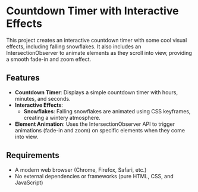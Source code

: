 # Countdown Timer with Interactive Effects

This project creates an interactive countdown timer with some cool visual effects, including falling snowflakes. It also includes an IntersectionObserver to animate elements as they scroll into view, providing a smooth fade-in and zoom effect.

## Features

- **Countdown Timer**: Displays a simple countdown timer with hours, minutes, and seconds.
- **Interactive Effects**:
  - **Snowflakes**: Falling snowflakes are animated using CSS keyframes, creating a wintery atmosphere.
- **Element Animation**: Uses the IntersectionObserver API to trigger animations (fade-in and zoom) on specific elements when they come into view.

## Requirements

- A modern web browser (Chrome, Firefox, Safari, etc.)
- No external dependencies or frameworks (pure HTML, CSS, and JavaScript)

